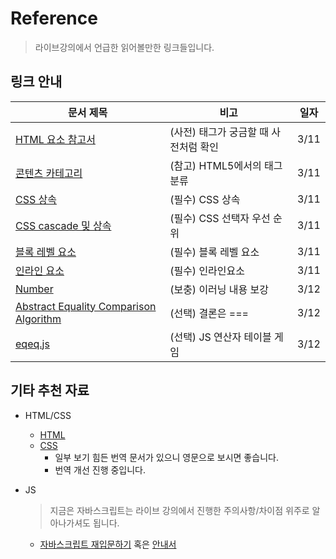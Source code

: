 # Reference

> 라이브강의에서 언급한 읽어볼만한 링크들입니다.



## 링크 안내

| 문서 제목                                                    | 비고                                  | 일자 |
| ------------------------------------------------------------ | ------------------------------------- | ---- |
| [HTML 요소 참고서](https://developer.mozilla.org/ko/docs/Web/HTML/Element) | (사전) 태그가 궁금할 때 사전처럼 확인 | 3/11 |
| [콘텐츠 카테고리](https://developer.mozilla.org/ko/docs/Web/Guide/HTML/Content_categories) | (참고) HTML5에서의 태그 분류          | 3/11 |
| [CSS 상속](https://developer.mozilla.org/ko/docs/Web/CSS/inheritance) | (필수) CSS 상속                       | 3/11 |
| [CSS cascade 및 상속](https://developer.mozilla.org/ko/docs/Learn/CSS/Building_blocks/Cascade_and_inheritance) | (필수) CSS 선택자 우선 순위           | 3/11 |
| [블록 레벨 요소](https://developer.mozilla.org/ko/docs/Web/HTML/Block-level_elements) | (필수) 블록 레벨 요소                 | 3/11 |
| [인라인 요소](https://developer.mozilla.org/ko/docs/Web/HTML/Inline_elements) | (필수) 인라인요소                     | 3/11 |
| [Number](https://developer.mozilla.org/ko/docs/Web/JavaScript/Reference/Global_Objects/Number) | (보충) 이러닝 내용 보강               | 3/12 |
| [Abstract Equality Comparison Algorithm](http://ecma-international.org/ecma-262/5.1/#sec-11.9.3) | (선택) 결론은 ===                     | 3/12 |
| [eqeq.js](https://eqeq.js.org)                               | (선택) JS 연산자 테이블 게임          | 3/12 |





## 기타 추천 자료

* HTML/CSS

  * [HTML](https://developer.mozilla.org/ko/docs/Learn/HTML/Introduction_to_HTML)
  * [CSS](https://developer.mozilla.org/ko/docs/Learn/CSS)
    * 일부 보기 힘든 번역 문서가 있으니 영문으로 보시면 좋습니다.
    * 번역 개선 진행 중입니다.

* JS

  > 지금은 자바스크립트는 라이브 강의에서 진행한 주의사항/차이점 위주로 알아나가셔도 됩니다.

  * [자바스크립트 재입문하기](https://developer.mozilla.org/ko/docs/A_re-introduction_to_JavaScript) 혹은 [안내서](https://developer.mozilla.org/ko/docs/Web/JavaScript/Guide)